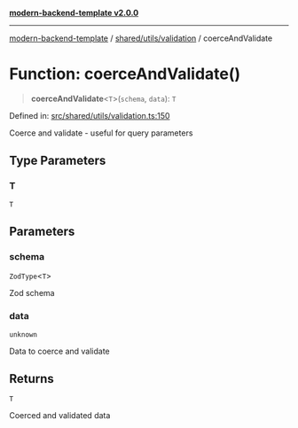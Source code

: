 [**modern-backend-template v2.0.0**](../../../../README.md)

***

[modern-backend-template](../../../../modules.md) / [shared/utils/validation](../README.md) / coerceAndValidate

# Function: coerceAndValidate()

> **coerceAndValidate**\<`T`\>(`schema`, `data`): `T`

Defined in: [src/shared/utils/validation.ts:150](https://github.com/maemreyo/saas-4cus-nodejs/blob/2a5b3f3aa11335dfa561e80e1feabb8e6084261e/src/shared/utils/validation.ts#L150)

Coerce and validate - useful for query parameters

## Type Parameters

### T

`T`

## Parameters

### schema

`ZodType`\<`T`\>

Zod schema

### data

`unknown`

Data to coerce and validate

## Returns

`T`

Coerced and validated data

